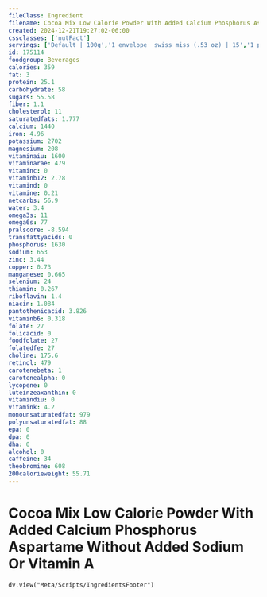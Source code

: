 ```yaml
---
fileClass: Ingredient
filename: Cocoa Mix Low Calorie Powder With Added Calcium Phosphorus Aspartame Without Added Sodium Or Vitamin A
created: 2024-12-21T19:27:02-06:00
cssclasses: ['nutFact']
servings: ['Default | 100g','1 envelope  swiss miss (.53 oz) | 15','1 packet (0.675 oz) | 19']
id: 175114
foodgroup: Beverages
calories: 359
fat: 3
protein: 25.1
carbohydrate: 58
sugars: 55.58
fiber: 1.1
cholesterol: 11
saturatedfats: 1.777
calcium: 1440
iron: 4.96
potassium: 2702
magnesium: 208
vitaminaiu: 1600
vitaminarae: 479
vitaminc: 0
vitaminb12: 2.78
vitamind: 0
vitamine: 0.21
netcarbs: 56.9
water: 3.4
omega3s: 11
omega6s: 77
pralscore: -8.594
transfattyacids: 0
phosphorus: 1630
sodium: 653
zinc: 3.44
copper: 0.73
manganese: 0.665
selenium: 24
thiamin: 0.267
riboflavin: 1.4
niacin: 1.084
pantothenicacid: 3.826
vitaminb6: 0.318
folate: 27
folicacid: 0
foodfolate: 27
folatedfe: 27
choline: 175.6
retinol: 479
carotenebeta: 1
carotenealpha: 0
lycopene: 0
luteinzeaxanthin: 0
vitamindiu: 0
vitamink: 4.2
monounsaturatedfat: 979
polyunsaturatedfat: 88
epa: 0
dpa: 0
dha: 0
alcohol: 0
caffeine: 34
theobromine: 608
200calorieweight: 55.71
---
```


# Cocoa Mix Low Calorie Powder With Added Calcium Phosphorus Aspartame Without Added Sodium Or Vitamin A

```dataviewjs
dv.view("Meta/Scripts/IngredientsFooter")
```
